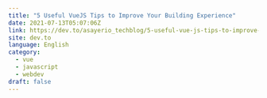```yaml
---
title: "5 Useful VueJS Tips to Improve Your Building Experience"
date: 2021-07-13T05:07:06Z
link: https://dev.to/asayerio_techblog/5-useful-vue-js-tips-to-improve-you-building-experience-2cg1?utm_medium=RSS&utm_source=news.12bit.vn
site: dev.to
language: English
category:
  - vue
  - javascript
  - webdev
draft: false
---
```

